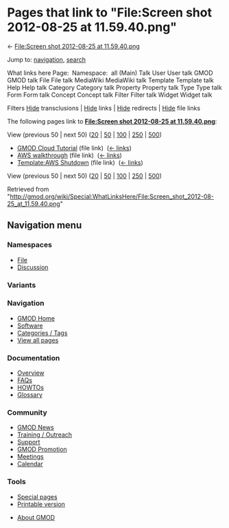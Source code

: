 <div id="mw-page-base" class="noprint">

</div>

<div id="mw-head-base" class="noprint">

</div>

<div id="content" class="mw-body" role="main">

<span id="top"></span>

<div id="mw-js-message" style="display:none;">

</div>



# <span dir="auto">Pages that link to "File:Screen shot 2012-08-25 at 11.59.40.png"</span>

<div id="bodyContent">

<div id="contentSub">

← [File:Screen shot 2012-08-25 at
11.59.40.png](/wiki/File:Screen_shot_2012-08-25_at_11.59.40.png "File:Screen shot 2012-08-25 at 11.59.40.png")

</div>

<div id="jump-to-nav" class="mw-jump">

Jump to: [navigation](#mw-navigation), [search](#p-search)

</div>

<div id="mw-content-text">

What links here Page:  Namespace:  all (Main) Talk User User talk GMOD
GMOD talk File File talk MediaWiki MediaWiki talk Template Template talk
Help Help talk Category Category talk Property Property talk Type Type
talk Form Form talk Concept Concept talk Filter Filter talk Widget
Widget talk

Filters
[Hide](/mediawiki/index.php?title=Special:WhatLinksHere/File:Screen_shot_2012-08-25_at_11.59.40.png&hidetrans=1 "Special:WhatLinksHere/File:Screen shot 2012-08-25 at 11.59.40.png")
transclusions \|
[Hide](/mediawiki/index.php?title=Special:WhatLinksHere/File:Screen_shot_2012-08-25_at_11.59.40.png&hidelinks=1 "Special:WhatLinksHere/File:Screen shot 2012-08-25 at 11.59.40.png")
links \|
[Hide](/mediawiki/index.php?title=Special:WhatLinksHere/File:Screen_shot_2012-08-25_at_11.59.40.png&hideredirs=1 "Special:WhatLinksHere/File:Screen shot 2012-08-25 at 11.59.40.png")
redirects \|
[Hide](/mediawiki/index.php?title=Special:WhatLinksHere/File:Screen_shot_2012-08-25_at_11.59.40.png&hideimages=1 "Special:WhatLinksHere/File:Screen shot 2012-08-25 at 11.59.40.png")
file links

The following pages link to **[File:Screen shot 2012-08-25 at
11.59.40.png](/wiki/File:Screen_shot_2012-08-25_at_11.59.40.png "File:Screen shot 2012-08-25 at 11.59.40.png")**:

View (previous 50 \| next 50)
([20](/mediawiki/index.php?title=Special:WhatLinksHere/File:Screen_shot_2012-08-25_at_11.59.40.png&limit=20 "Special:WhatLinksHere/File:Screen shot 2012-08-25 at 11.59.40.png")
\|
[50](/mediawiki/index.php?title=Special:WhatLinksHere/File:Screen_shot_2012-08-25_at_11.59.40.png&limit=50 "Special:WhatLinksHere/File:Screen shot 2012-08-25 at 11.59.40.png")
\|
[100](/mediawiki/index.php?title=Special:WhatLinksHere/File:Screen_shot_2012-08-25_at_11.59.40.png&limit=100 "Special:WhatLinksHere/File:Screen shot 2012-08-25 at 11.59.40.png")
\|
[250](/mediawiki/index.php?title=Special:WhatLinksHere/File:Screen_shot_2012-08-25_at_11.59.40.png&limit=250 "Special:WhatLinksHere/File:Screen shot 2012-08-25 at 11.59.40.png")
\|
[500](/mediawiki/index.php?title=Special:WhatLinksHere/File:Screen_shot_2012-08-25_at_11.59.40.png&limit=500 "Special:WhatLinksHere/File:Screen shot 2012-08-25 at 11.59.40.png"))

- [GMOD Cloud Tutorial](/wiki/GMOD_Cloud_Tutorial "GMOD Cloud Tutorial")
  (file link) ‎ <span class="mw-whatlinkshere-tools">([←
  links](/mediawiki/index.php?title=Special:WhatLinksHere&target=GMOD+Cloud+Tutorial "Special:WhatLinksHere"))</span>
- [AWS walkthrough](/wiki/AWS_walkthrough "AWS walkthrough") (file link)
  ‎ <span class="mw-whatlinkshere-tools">([←
  links](/mediawiki/index.php?title=Special:WhatLinksHere&target=AWS+walkthrough "Special:WhatLinksHere"))</span>
- [Template:AWS
  Shutdown](/wiki/Template:AWS_Shutdown "Template:AWS Shutdown") (file
  link) ‎ <span class="mw-whatlinkshere-tools">([←
  links](/mediawiki/index.php?title=Special:WhatLinksHere&target=Template%3AAWS+Shutdown "Special:WhatLinksHere"))</span>

View (previous 50 \| next 50)
([20](/mediawiki/index.php?title=Special:WhatLinksHere/File:Screen_shot_2012-08-25_at_11.59.40.png&limit=20 "Special:WhatLinksHere/File:Screen shot 2012-08-25 at 11.59.40.png")
\|
[50](/mediawiki/index.php?title=Special:WhatLinksHere/File:Screen_shot_2012-08-25_at_11.59.40.png&limit=50 "Special:WhatLinksHere/File:Screen shot 2012-08-25 at 11.59.40.png")
\|
[100](/mediawiki/index.php?title=Special:WhatLinksHere/File:Screen_shot_2012-08-25_at_11.59.40.png&limit=100 "Special:WhatLinksHere/File:Screen shot 2012-08-25 at 11.59.40.png")
\|
[250](/mediawiki/index.php?title=Special:WhatLinksHere/File:Screen_shot_2012-08-25_at_11.59.40.png&limit=250 "Special:WhatLinksHere/File:Screen shot 2012-08-25 at 11.59.40.png")
\|
[500](/mediawiki/index.php?title=Special:WhatLinksHere/File:Screen_shot_2012-08-25_at_11.59.40.png&limit=500 "Special:WhatLinksHere/File:Screen shot 2012-08-25 at 11.59.40.png"))

</div>

<div class="printfooter">

Retrieved from
"<http://gmod.org/wiki/Special:WhatLinksHere/File:Screen_shot_2012-08-25_at_11.59.40.png>"

</div>

<div id="catlinks" class="catlinks catlinks-allhidden">

</div>

<div class="visualClear">

</div>

</div>

</div>

<div id="mw-navigation">

## Navigation menu

<div id="mw-head">



<div id="left-navigation">

<div id="p-namespaces" class="vectorTabs" role="navigation"
aria-labelledby="p-namespaces-label">

### Namespaces

- <span id="ca-nstab-image"><a href="/wiki/File:Screen_shot_2012-08-25_at_11.59.40.png"
  accesskey="c" title="View the file page [c]">File</a></span>
- <span id="ca-talk"><a
  href="/mediawiki/index.php?title=File_talk:Screen_shot_2012-08-25_at_11.59.40.png&amp;action=edit&amp;redlink=1"
  accesskey="t"
  title="Discussion about the content page [t]">Discussion</a></span>

</div>

<div id="p-variants" class="vectorMenu emptyPortlet" role="navigation"
aria-labelledby="p-variants-label">

### 

### Variants[](#)

<div class="menu">

</div>

</div>

</div>

<div id="right-navigation">





</div>



</div>

</div>

</div>

<div id="mw-panel">

<div id="p-logo" role="banner">

<a href="/wiki/Main_Page"
style="background-image: url(http://gmod.org/images/GMOD-cogs.png);"
title="Visit the main page"></a>

</div>

<div id="p-Navigation" class="portal" role="navigation"
aria-labelledby="p-Navigation-label">

### Navigation

<div class="body">

- <span id="n-GMOD-Home">[GMOD Home](/wiki/Main_Page)</span>
- <span id="n-Software">[Software](/wiki/GMOD_Components)</span>
- <span id="n-Categories-.2F-Tags">[Categories /
  Tags](/wiki/Categories)</span>
- <span id="n-View-all-pages">[View all
  pages](/wiki/Special:AllPages)</span>

</div>

</div>

<div id="p-Documentation" class="portal" role="navigation"
aria-labelledby="p-Documentation-label">

### Documentation

<div class="body">

- <span id="n-Overview">[Overview](/wiki/Overview)</span>
- <span id="n-FAQs">[FAQs](/wiki/Category:FAQ)</span>
- <span id="n-HOWTOs">[HOWTOs](/wiki/Category:HOWTO)</span>
- <span id="n-Glossary">[Glossary](/wiki/Glossary)</span>

</div>

</div>

<div id="p-Community" class="portal" role="navigation"
aria-labelledby="p-Community-label">

### Community

<div class="body">

- <span id="n-GMOD-News">[GMOD News](/wiki/GMOD_News)</span>
- <span id="n-Training-.2F-Outreach">[Training /
  Outreach](/wiki/Training_and_Outreach)</span>
- <span id="n-Support">[Support](/wiki/Support)</span>
- <span id="n-GMOD-Promotion">[GMOD
  Promotion](/wiki/GMOD_Promotion)</span>
- <span id="n-Meetings">[Meetings](/wiki/Meetings)</span>
- <span id="n-Calendar">[Calendar](/wiki/Calendar)</span>

</div>

</div>

<div id="p-tb" class="portal" role="navigation"
aria-labelledby="p-tb-label">

### Tools

<div class="body">

- <span id="t-specialpages"><a href="/wiki/Special:SpecialPages" accesskey="q"
  title="A list of all special pages [q]">Special pages</a></span>
- <span id="t-print"><a
  href="/mediawiki/index.php?title=Special:WhatLinksHere/File:Screen_shot_2012-08-25_at_11.59.40.png&amp;printable=yes"
  rel="alternate" accesskey="p"
  title="Printable version of this page [p]">Printable version</a></span>

</div>

</div>

</div>

</div>

<div id="footer" role="contentinfo">

- <span id="footer-places-about">[About
  GMOD](/wiki/GMOD:About "GMOD:About")</span>

<!-- -->






</div>
